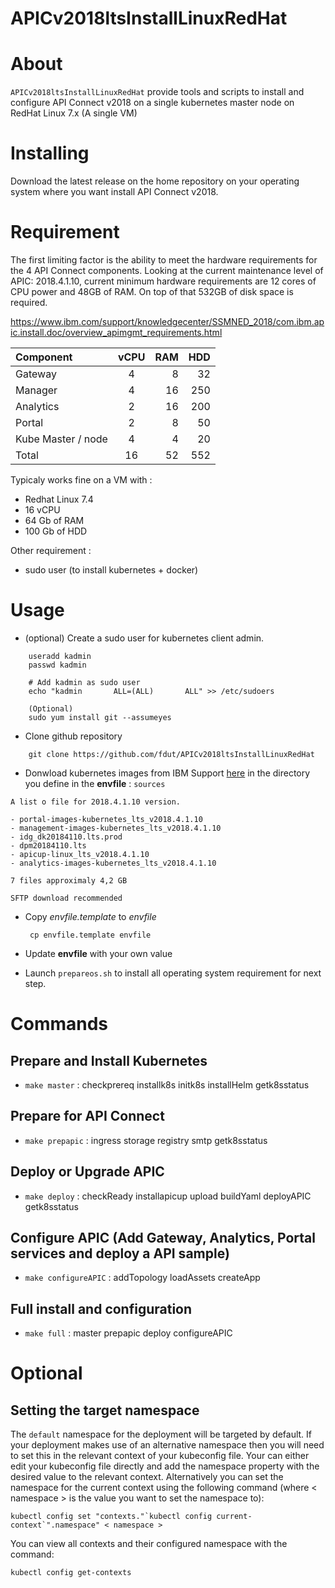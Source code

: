 APICv2018ltsInstallLinuxRedHat
===========================

# About 
`APICv2018ltsInstallLinuxRedHat` provide tools and scripts to install and configure API Connect v2018 on a single kubernetes master node on RedHat Linux 7.x (A single VM)

# Installing
Download the latest release on the home repository on your operating system where you want install API Connect v2018.

# Requirement

The first limiting factor is the ability to meet the hardware requirements for the 4 API Connect components. Looking at the current maintenance level of APIC: 2018.4.1.10, current minimum hardware requirements are 12 cores of CPU power and 48GB of RAM. On top of that 532GB of disk space is required.

https://www.ibm.com/support/knowledgecenter/SSMNED_2018/com.ibm.apic.install.doc/overview_apimgmt_requirements.html

| Component  | vCPU  | RAM  | HDD |
|:------------- |:---------------:| -------------:| -------------:|
| Gateway      | 4 |  8 |  32 |
| Manager      | 4 |  16 |  250 |
| Analytics    | 2 |  16 |  200 |
| Portal      | 2 |  8 |  50 |
| Kube Master / node      | 4 |  4 |  20 |
| Total      | 16 |  52 |  552 |

Typicaly works fine on a VM with :

- Redhat Linux 7.4
- 16 vCPU
- 64 Gb of RAM
- 100 Gb of HDD

Other requirement :

- sudo user (to install kubernetes + docker)

# Usage

- (optional) Create a sudo user for kubernetes client admin.
```
    useradd kadmin
    passwd kadmin 

    # Add kadmin as sudo user
    echo "kadmin       ALL=(ALL)       ALL" >> /etc/sudoers

    (Optional)
    sudo yum install git --assumeyes
```

- Clone github repository
```
    git clone https://github.com/fdut/APICv2018ltsInstallLinuxRedHat 
```

- Donwload kubernetes images from IBM Support [here](https://www.ibm.com/support/fixcentral/swg/identifyFixes?query.parent=ibm~WebSphere&query.product=ibm~WebSphere~IBM%20API%20Connect&query.release=2018.4.1.9&query.platform=Linux) in the directory you define in the **envfile** : `sources`

```
A list o file for 2018.4.1.10 version.

- portal-images-kubernetes_lts_v2018.4.1.10 
- management-images-kubernetes_lts_v2018.4.1.10 
- idg_dk20184110.lts.prod 
- dpm20184110.lts 
- apicup-linux_lts_v2018.4.1.10 
- analytics-images-kubernetes_lts_v2018.4.1.10  

7 files approximaly 4,2 GB

SFTP download recommended
```


- Copy *envfile.template* to *envfile*

  ``` cp envfile.template envfile```

- Update **envfile** with your own value
- Launch `prepareos.sh` to install all operating system requirement for next step.


# Commands
<!-- commands -->
##  Prepare and Install Kubernetes

* `make master` : checkprereq installk8s initk8s installHelm getk8sstatus

##  Prepare for API Connect

* `make prepapic` :  ingress storage registry smtp getk8sstatus

##  Deploy or Upgrade APIC

* `make deploy` : checkReady installapicup upload buildYaml deployAPIC getk8sstatus

##  Configure APIC (Add Gateway, Analytics, Portal services and deploy a API sample) 

* `make configureAPIC` : addTopology  loadAssets createApp


##  Full install and configuration

* `make full` : master prepapic deploy configureAPIC

# Optional

## Setting the target namespace

The `default` namespace for the deployment will be targeted by default. If your deployment makes use of an alternative namespace then you will need to set this in the relevant context of your kubeconfig file.
Your can either edit your kubeconfig file directly and add the namespace property with the desired value to the relevant context.
Alternatively you can set the namespace for the current context using the following command (where < namespace > is the value you want to set the namespace to):
```
kubectl config set "contexts."`kubectl config current-context`".namespace" < namespace >
```
You can view all contexts and their configured namespace with the command:
```
kubectl config get-contexts